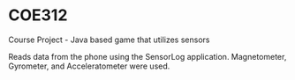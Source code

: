 # COE312
Course Project - Java based game that utilizes sensors

Reads data from the phone using the SensorLog application. Magnetometer, Gyrometer, and Acceleratometer were used.
